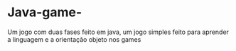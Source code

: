# Java-game-
Um jogo com duas fases feito em java, um jogo simples feito para aprender a linguagem e a orientação objeto nos games
